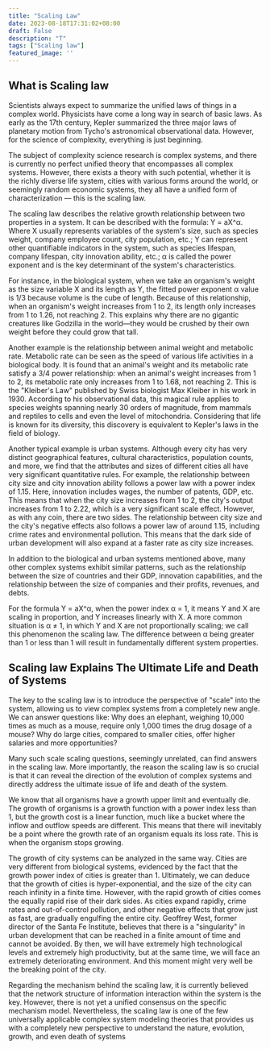 ```yaml
---
title: "Scaling Law"
date: 2023-08-18T17:31:02+08:00
draft: False
description: "T"
tags: ["Scaling law"]
featured_image: ''
---
```


## What is Scaling law

Scientists always expect to summarize the unified laws of things in a complex world. Physicists have come a long way in search of basic laws. As early as the 17th century, Kepler summarized the three major laws of planetary motion from Tycho's astronomical observational data. However, for the science of complexity, everything is just beginning.

The subject of complexity science research is complex systems, and there is currently no perfect unified theory that encompasses all complex systems. However, there exists a theory with such potential, whether it is the richly diverse life system, cities with various forms around the world, or seemingly random economic systems, they all have a unified form of characterization — this is the scaling law.

<!--more-->
The scaling law describes the relative growth relationship between two properties in a system. It can be described with the formula: Y = aX^α. Where X usually represents variables of the system's size, such as species weight, company employee count, city population, etc.; Y can represent other quantifiable indicators in the system, such as species lifespan, company lifespan, city innovation ability, etc.; α is called the power exponent and is the key determinant of the system's characteristics.

For instance, in the biological system, when we take an organism's weight as the size variable X and its length as Y, the fitted power exponent α value is 1/3 because volume is the cube of length. Because of this relationship, when an organism's weight increases from 1 to 2, its length only increases from 1 to 1.26, not reaching 2. This explains why there are no gigantic creatures like Godzilla in the world—they would be crushed by their own weight before they could grow that tall.

Another example is the relationship between animal weight and metabolic rate. Metabolic rate can be seen as the speed of various life activities in a biological body. It is found that an animal's weight and its metabolic rate satisfy a 3/4 power relationship: when an animal's weight increases from 1 to 2, its metabolic rate only increases from 1 to 1.68, not reaching 2. This is the "Kleiber's Law" published by Swiss biologist Max Kleiber in his work in 1930. According to his observational data, this magical rule applies to species weights spanning nearly 30 orders of magnitude, from mammals and reptiles to cells and even the level of mitochondria. Considering that life is known for its diversity, this discovery is equivalent to Kepler's laws in the field of biology.

Another typical example is urban systems. Although every city has very distinct geographical features, cultural characteristics, population counts, and more, we find that the attributes and sizes of different cities all have very significant quantitative rules. For example, the relationship between city size and city innovation ability follows a power law with a power index of 1.15. Here, innovation includes wages, the number of patents, GDP, etc. This means that when the city size increases from 1 to 2, the city's output increases from 1 to 2.22, which is a very significant scale effect. However, as with any coin, there are two sides. The relationship between city size and the city's negative effects also follows a power law of around 1.15, including crime rates and environmental pollution. This means that the dark side of urban development will also expand at a faster rate as city size increases.

In addition to the biological and urban systems mentioned above, many other complex systems exhibit similar patterns, such as the relationship between the size of countries and their GDP, innovation capabilities, and the relationship between the size of companies and their profits, revenues, and debts.

For the formula Y = aX^α, when the power index α = 1, it means Y and X are scaling in proportion, and Y increases linearly with X. A more common situation is α ≠ 1, in which Y and X are not proportionally scaling; we call this phenomenon the scaling law. The difference between α being greater than 1 or less than 1 will result in fundamentally different system properties.

## Scaling law Explains The Ultimate Life and Death of Systems

The key to the scaling law is to introduce the perspective of "scale" into the system, allowing us to view complex systems from a completely new angle. We can answer questions like: Why does an elephant, weighing 10,000 times as much as a mouse, require only 1,000 times the drug dosage of a mouse? Why do large cities, compared to smaller cities, offer higher salaries and more opportunities?

Many such scale scaling questions, seemingly unrelated, can find answers in the scaling law. More importantly, the reason the scaling law is so crucial is that it can reveal the direction of the evolution of complex systems and directly address the ultimate issue of life and death of the system.

We know that all organisms have a growth upper limit and eventually die. The growth of organisms is a growth function with a power index less than 1, but the growth cost is a linear function, much like a bucket where the inflow and outflow speeds are different. This means that there will inevitably be a point where the growth rate of an organism equals its loss rate. This is when the organism stops growing.

The growth of city systems can be analyzed in the same way. Cities are very different from biological systems, evidenced by the fact that the growth power index of cities is greater than 1. Ultimately, we can deduce that the growth of cities is hyper-exponential, and the size of the city can reach infinity in a finite time. However, with the rapid growth of cities comes the equally rapid rise of their dark sides. As cities expand rapidly, crime rates and out-of-control pollution, and other negative effects that grow just as fast, are gradually engulfing the entire city. Geoffrey West, former director of the Santa Fe Institute, believes that there is a "singularity" in urban development that can be reached in a finite amount of time and cannot be avoided. By then, we will have extremely high technological levels and extremely high productivity, but at the same time, we will face an extremely deteriorating environment. And this moment might very well be the breaking point of the city.

Regarding the mechanism behind the scaling law, it is currently believed that the network structure of information interaction within the system is the key. However, there is not yet a unified consensus on the specific mechanism model. Nevertheless, the scaling law is one of the few universally applicable complex system modeling theories that provides us with a completely new perspective to understand the nature, evolution, growth, and even death of systems